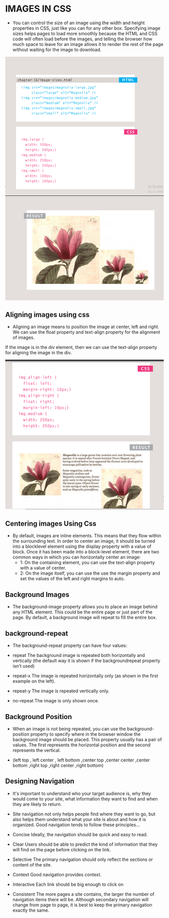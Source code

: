 # IMAGES IN CSS
* You can control the size of an
image using the width and
height properties in CSS, just
like you can for any other box.
Specifying image sizes helps
pages to load more smoothly
because the HTML and CSS
code will often load before the
images, and telling the browser
how much space to leave for an
image allows it to render the rest
of the page without waiting for
the image to download.

![image](/image/img.png)
![image](/image/imgflor.png)


 ## Aligning images using css

 * Aligning an image means to position the image at center, left and right. We can use the float property and text-align property for the alignment of images.

If the image is in the div element, then we can use the text-align property for aligning the image in the div.

![image](/image/align.png)


## Centering images Using Css

* By default, images are inline
elements. This means that they
flow within the surrounding text.
In order to center an image, it
should be turned into a blocklevel element using the display
property with a value of block.
Once it has been made into a
block-level element, there are
two common ways in which you
can horizontally center an image:
  * 1: On the containing element,
you can use the text-align
property with a value of center.
  * 2: On the image itself, you can
use the use the margin property
and set the values of the left and
right margins to auto.


## Background Images

* The background-image
property allows you to place
an image behind any HTML
element. This could be the entire
page or just part of the page. By
default, a background image will
repeat to fill the entire box.

## background-repeat
* The background-repeat
property can have four values:


 * repeat
The background image is
repeated both horizontally and
vertically (the default way it
is shown if the backgroundrepeat property isn't used)
 
 * repeat-x
The image is repeated
horizontally only (as shown in
the first example on the left).

* repeat-y
The image is repeated vertically
only.

* no-repeat
The image is only shown once.

## Background Position


* When an image is not being
repeated, you can use the
background-position
property to specify where in the
browser window the background
image should be placed.
This property usually has a pair
of values. The first represents
the horizontal position and the
second represents the vertical.

* (left top , left center , left bottom ,center top ,center center ,center bottom ,right top ,right center ,right bottom)

## Designing Navigation
*  It's important to understand who your target audience
is, why they would come to your site, what information
they want to find and when they are likely to return.

* Site navigation not only helps people find where they want to go, but also
helps them understand what your site is about and how it is organized.
Good navigation tends to follow these principles...


* Concise
Ideally, the navigation should
be quick and easy to read.

* Clear
Users should be able to predict
the kind of information that
they will find on the page
before clicking on the link.

* Selective
The primary navigation should
only reflect the sections or
content of the site. 

* Context
Good navigation provides
context.

* Interactive
Each link should be big enough
to click on

* Consistent
The more pages a site contains,
the larger the number of
navigation items there will be.
Although secondary navigation
will change from page to page,
it is best to keep the primary
navigation exactly the same.


























